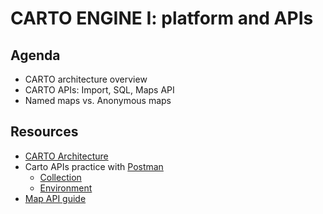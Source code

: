 CARTO ENGINE I: platform and APIs
=======================================

## Agenda

* CARTO architecture overview
* CARTO APIs: Import, SQL, Maps API
* Named maps vs. Anonymous maps

## Resources

* [CARTO Architecture](https://docs.google.com/a/cartodb.com/presentation/d/1LLT1zXeF4VTcYL4-w__AtbxBViolcRKNWT2eL6Pu3vk/edit?usp=sharing)
* Carto APIs practice with [Postman](http://getpostman.com)
  * [Collection](exercises/postman/Training_Collection.postman_collection.json)
  * [Environment](exercises/postman/CARTO_Training_Env.postman_environment)
* [Map API guide](exercises/maps_api_guide.md)
